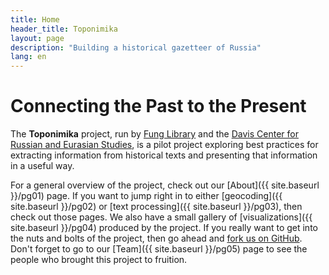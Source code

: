 ```yaml
---
title: Home
header_title: Toponimika
layout: page
description: "Building a historical gazetteer of Russia"
lang: en
---
```


Connecting the Past to the Present
==================================

The __Toponimika__ project, run by [Fung Library](http://hcl.harvard.edu/libraries/fung/) and the [Davis Center for Russian and Eurasian Studies](http://daviscenter.fas.harvard.edu/), is a pilot project exploring best practices for extracting information from historical texts and presenting that information in a useful way.  

For a general overview of the project, check out our [About]({{ site.baseurl }}/pg01) page. If you want to jump right in to either [geocoding]({{ site.baseurl }}/pg02) or [text processing]({{ site.baseurl }}/pg03), then check out those pages. We also have a small gallery of  [visualizations]({{ site.baseurl }}/pg04) produced by the project. If you really want to get into the nuts and bolts of the project, then go ahead and [fork us on GitHub](https://github.com/fungDavis/fungHGR). Don't forget to go to our [Team]({{ site.baseurl }}/pg05) page to see the people who brought this project to fruition.

<!--

Coming Soon!
============
We’re still working on this site, which will present the results of our investigation into the processes and workflows that can best support the automated creation of a _historical gazetteer_ based on historical texts. Come back soon!

-->
